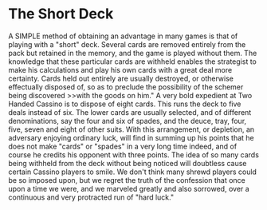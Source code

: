 # The Short Deck

A SIMPLE method of obtaining an advantage in many games is that of playing with a "short" deck. Several cards are removed entirely from the pack but retained in the memory, and the game is played without them. The knowledge that these particular cards are withheld enables the strategist to make his calculations and play his own cards with a great deal more certainty. Cards held out entirely are usually destroyed, or otherwise effectually disposed of, so as to preclude the possibility of the schemer being discovered >>with the goods on him." A very bold expedient at Two Handed Cassino is to dispose of eight cards. This runs the deck to five deals instead of six. The lower cards are usually selected, and of different denominations, say the four and six of spades, and the deuce, tray, four, five, seven and eight of other suits. With this arrangement, or depletion, an adversary enjoying ordinary luck, will find in summing up his points that he does not make "cards" or "spades" in a very long time indeed, and of course he credits his opponent with three points. The idea of so many cards being withheld from the deck without being noticed will doubtless cause certain Cassino players to smile. We don't think many shrewd players could be so imposed upon, but we regret the truth of the confession that once upon a time we were, and we marveled greatly and also sorrowed, over a continuous and very protracted run of "hard luck."
